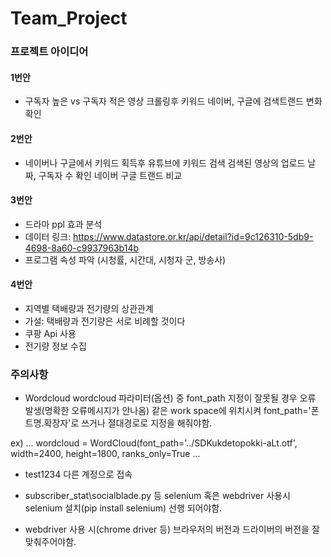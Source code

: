 # Team_Project

### 프로젝트 아이디어
#### 1번안 
* 구독자 높은 vs 구독자 적은
영상 크롤링후
키워드 네이버, 구글에 검색트랜드 변화확인

#### 2번안
* 네이버나 구글에서 키워드 획득후
유튜브에 키워드 검색
검색된 영상의 업로드 날짜, 구독자 수 확인
네이버 구글 트랜드 비교

#### 3번안
* 드라마 ppl 효과 분석
* 데이터 링크: https://www.datastore.or.kr/api/detail?id=9c126310-5db9-4698-8a60-c9937963b14b
* 프로그램 속성 파악 (시청률, 시간대, 시청자 군, 방송사)

#### 4번안 
* 지역별 택배량과 전기량의 상관관계
* 가설: 택배량과 전기량은 서로 비례할 것이다
* 쿠팡 Api 사용 
* 전기량 정보 수집 

### 주의사항 
 
* Wordcloud
  wordcloud 파라미터(옵션) 중
  font_path 지정이 잘못될 경우 오류 발생(명확한 오류메시지가 안나옴)
  같은 work space에 위치시켜
  font_path='폰트명.확장자'로 쓰거나
  절대경로로 지정을 해줘야함.

ex)
...
wordcloud = WordCloud(font_path='../SDKukdetopokki-aLt.otf',
                       width=2400, height=1800,
                       ranks_only=True
...
 
* test1234
다른 계정으로 접속

 
 * subscriber_stat\socialblade.py 등
  selenium 혹은 webdriver 사용시
  selenium 설치(pip install selenium) 선행 되어야함.

 
* webdriver 사용 시(chrome driver 등)
브라우저의 버전과 드라이버의 버전을 잘 맞춰주어야함.
